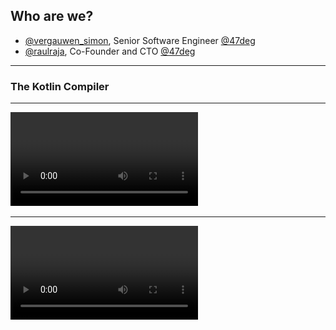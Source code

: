 ## Who are we?

- [@vergauwen_simon](https://twitter.com/vergauwen_simon), Senior Software Engineer [@47deg](https://twitter.com/47deg)
- [@raulraja](https://twitter.com/raulraja), Co-Founder and CTO [@47deg](https://twitter.com/47deg)

---

### The Kotlin Compiler

---


<video data-autoplay>
   <source src="../css/videos/compil_1.mp4" type="video/mp4"> Your browser does not support the video tag.
</video>

---

<video data-autoplay>

   <source src="../css/videos/compil_2.mp4" type="video/mp4"> Your browser does not support the video tag.
</video>

---

<video data-autoplay>
   <source src="../css/videos/compil_3.mp4" type="video/mp4"> Your browser does not support the video tag.
</video>

---

<video data-autoplay>
   <source src="../css/videos/compil_4.mp4" type="video/mp4"> Your browser does not support the video tag.
</video>

---

<video data-autoplay>
   <source src="../css/videos/compil_5.mp4" type="video/mp4"> Your browser does not support the video tag.
</video>

---

<video data-autoplay>
   <source src="../css/videos/compil_6.mp4" type="video/mp4"> Your browser does not support the video tag.
</video>

---

### Arrow meta  

---

<video data-autoplay>
   <source src="../css/videos/arrow-meta_1.mp4" type="video/mp4"> Your browser does not support the video tag.
</video>

---

<video data-autoplay>
   <source src="../css/videos/arrow-meta_2.mp4" type="video/mp4"> Your browser does not support the video tag.
</video>

Note:
AST is modelled as the PSI model whichs IDEA uses, due to this the compiler can use the same APIs as IDEA.
In the compiler the PSI library is shadowed to achieve the code re-use.

---

<video data-autoplay>
   <source src="../css/videos/arrow-meta_3.mp4" type="video/mp4"> Your browser does not support the video tag.
</video>

Note:
 - Resolution (Tree of descriptors which have pointers back to the original AST/PSI structure)
    - I.e. IntelliJ and Codegen can use this to render code or tooling

---

<video data-autoplay>
   <source src="../css/videos/arrow-meta_4.mp4" type="video/mp4"> Your browser does not support the video tag.
</video>

Note:
 - Data flow management (smart cast, contracts etc)
 - Typechecking (isSubtypeOf, isEqualTypes)
   => where constraints are consumed by the typechecker and that information dissapears from KtElement -> Descriptors

---

<video data-autoplay>
   <source src="../css/videos/arrow-meta_5.mp4" type="video/mp4"> Your browser does not support the video tag.
</video>

---

<video data-autoplay>
   <source src="../css/videos/arrow-meta_6.mp4" type="video/mp4"> Your browser does not support the video tag.
</video>

Note:
- IR: incomplete at this point
- ASM or native platform back-ends

---

### Config

| Usage  | ![Cli](css/images/cli-icon.svg) | ![Ide](css/images/ide-icon.svg)  |
|---|---|---|
| updateConfig | ✓ | ✓ |
| storageComponent | ✓ | ✓ |
| enableIr | ✓ | x |

---

### Analysis

| Usage  | ![Cli](css/images/cli-icon.svg) | ![Ide](css/images/ide-icon.svg)  |
|---|---|---|
| additionalSources | ✓ | ✓ |
| analysis | ✓ | ✓ |
| suppressDiagnostic | ✓ | ✓ |

---

### Resolve

| Usage  | ![Cli](css/images/cli-icon.svg) | ![Ide](css/images/ide-icon.svg)  |
|---|---|---|
| declarationAttributeAlterer | ✓ | ✓ |
| packageFragmentProvider | ✓ | ✓ |
| syntheticResolver | ✓ | ✓ |
| syntheticScopes | x | ✓ |

---

### Codegen - IR

| Usage  | ![Cli](css/images/cli-icon.svg) | ![Ide](css/images/ide-icon.svg)  |
|---|---|---|
| IrGeneration | ✓ | x |
| irClass | ✓ | x |
| irFunction | ✓ | x |
| irBody  | ✓ | x |

---

### Codegen - IR

```kotlin
FUN name:flatMap visibility:public modality:FINAL <B> ($this:<root>.IO<A of <root>.IO>, f:kotlin.Function1<A of <root>.IO, <root>.IO<B of <root>.IO.flatMap>>) returnType:<root>.IO<B of <root>.IO.flatMap> 
  TYPE_PARAMETER name:B index:0 variance: superTypes:[kotlin.Any?]
  $this: VALUE_PARAMETER name:<this> type:<root>.IO<A of <root>.IO> 
  VALUE_PARAMETER name:f index:0 type:kotlin.Function1<A of <root>.IO, <root>.IO<B of <root>.IO.flatMap>> 
  BLOCK_BODY
    RETURN type=kotlin.Nothing from='public final fun flatMap <B> (f: kotlin.Function1<A of <root>.IO, <root>.IO<B of <root>.IO.flatMap>>): <root>.IO<B of <root>.IO.flatMap> declared in <root>.IO'
      CALL 'public abstract fun invoke (p1: P1 of kotlin.Function1): R of kotlin.Function1 declared in kotlin.Function1' type=<root>.IO<B of <root>.IO.flatMap> origin=INVOKE
        $this: GET_VAR 'f: kotlin.Function1<A of <root>.IO, <root>.IO<B of <root>.IO.flatMap>> declared in <root>.IO.flatMap' type=kotlin.Function1<A of <root>.IO, <root>.IO<B of <root>.IO.flatMap>> origin=VARIABLE_AS_FUNCTION
        p1: CALL 'public final fun <get-value> (): A of <root>.IO declared in <root>.IO' type=A of <root>.IO origin=GET_PROPERTY
          $this: GET_VAR '<this>: <root>.IO<A of <root>.IO> declared in <root>.IO.flatMap' type=<root>.IO<A of <root>.IO> origin=null
```

---

### Codegen - ASM

| Usage  | CLI  | IDE  |
|---|---|---|
| IrGeneration | ✓ | x |
| irClass | ✓ | x |
| irFunction | ✓ | x |
| irBody  | ✓ | x |

---

### Common community compiler plugins

<!-- .slide: class="long-list" -->

- Kotlinx Serialization
- Kotlin Spring integration
- SQLDelight
- Kotlin Android Extensions / Parcelize
- AllOpen / No-arg / Sam with Receivers 
- Kotlin JPA Support
- Jetpack Compose

---

### Issues we faced

- Error prone: same logic needs to be repeated N times with different models
- No code reuse between CLI and IDE
- Lower level API than Meta's low level apis
- No documentation (for compiler or plugins)
- No generalized testing strategy

---

Arrow Meta solves all that!

---

### Arrow Meta features

- Compiler tree transformations (Quote templates)
- IR interception
- Analysis & Resolution interception
- Change compiler config
- Automatic synthetic descriptors for IDE
- IDE plugin DSL

---

### Quote templates

```kotlin
val Meta.comprehensions: Plugin
  get() =
    "comprehensions" { // Plugin name
      ...
    }
```

---

### Quote templates

```kotlin
val Meta.comprehensions: Plugin
  get() =
    "comprehensions" { // Plugin name
      meta( // List of compiler phases to intercept
        quote(KtDotQualifiedExpression::containsFxBlock) { original ->
         ...
        }
      )
    }
```

---

### Quote templates

```kotlin
val Meta.comprehensions: Plugin
  get() =
    "comprehensions" { // Plugin name
      meta( // List of compiler phases to intercept
        quote(KtDotQualifiedExpression::containsFxBlock) { original ->
          Transform.replace(
            replacing = original,
            newDeclaration = toFlatMap(fxExpression)
          )
        }
      )
    }
```

---

### Template <-> KtElement (Psi)

```kotlin
private fun ElementScope.toFlatMap(
  bind: KtProperty, 
  remaining: List<KtExpression>): Scope<KtExpression> {
  val target = bind.delegateExpression
  val targetSource = when {
    target.containsNestedFxBlock() -> delegationToFlatMap(target)
    else -> target.text
  }
  val argName = bind.name
  val typeName = bind.typeReference?.let { ": ${it.text}" } ?: ""
  return """|${targetSource}.flatMap { $argName $typeName -> 
            |  ${toFlatMap(remaining)}  
            |}""".expression
}
```

---

### Bring your features to the editor

```kotlin
val IdeMetaPlugin.comprehensionsIdePlugin: Plugin
  get() = "ComprehensionsIdePlugin" {
    meta(
      addLineMarkerProvider(
        icon = ArrowIcons.BIND,
        message = "Teach your users about this feature",
        matchOn = { (it as? KtExpression)?.isBinding() == true }
      )
    )
  }
```

---

<video>
   <source src="../css/videos/comprehensions-ide.mp4" type="video/mp4"> Your browser does not support the video tag.
</video>

---

### Use cases

 - Automated refactoring tools [Scalafix](https://github.com/scalacenter/scalafix)
 - Documentation tooling - runnable docs in the IDE
 - Type Search engine [Hoogle](https://hoogle.haskell.org/)
 - KEEP proposal prototyping
 - Compile time DI libraries
 - Codebase linting

---

Some plugins coming out in November in the Meta Alpha release

---

### The future of Arrow

---

#### Higher Kinded Types
 
```diff
- class ForOption private constructor() { companion object }
- typealias OptionOf<A> = arrow.Kind<ForOption, A>
- inline fun <A> OptionOf<A>.fix(): Option<A> =
-   this as Option<A>
- @higherkind class Option<A> : OptionOf<A>
+ @higherkind class Option<A>
```

---

### Higher Kinded Types

```diff
  val x: OptionOf<Int> = 1.some()
- val y: Option<Int> = x.fix()
+ val y: Option<Int> = x
```

---

### Optics

```diff
-gist.copy(
-  owner = gist.owner.copy(
-    login = gist.owner.login.toUpperCase()
-  )
-)
+Gist.owner.login.modify(gist, String::toUpperCase)
```

---

### Comprehensions

```diff
-service1().flatMap { result1 ->
-  service2(result1).flatMap { result2 ->
-    service3(result2).map { result3 ->
-       Result(result3)
-    }
-  }
-}
+val result1 by service1()
+val result2 by service2(result1)
+val result3 by service3(result2)
+Result(result3)
```

---

#### Type classes

```diff
-fun <A, G, B> OptionOf<A>.traverse(GA: Applicative<G>, f: (A) -> Kind<G, B>): Kind<G, Option<B>> =
-  GA.run {
-    fix().fold({ just(None) }, { f(it).map { Some(it) } })
-  }
+fun <A, G, B> Option<A>.traverse(GA: Applicative<G> = with, f: (A) -> Kind<G, B>): Kind<G, Option<B>> =
+  fold({ just(None) }, { f(it).map { Some(it) } })
```

---

### Type classes

```diff
data class GithubUser(val id: Int)

val ids = listOf(1, 2, 3, 4).k()
fun getUser(id: Int): IO<GithubUser> = IO { GithubUser(id) }

-val result = ids.traverse(IO.applicative(), ::getUser).fix()
+val result = ids.traverse(::getUser)
```

---

### Purity

SS or Video

---

#### Many more

 - Union types
 - Intersection types
 - type refinement
 - poly functions
 - Macros
 - ...

---

<!-- .slide: class="long-list" -->

## Thanks!

![Arrow Meta team](css/images/arrow-meta-team.png)

---

## Thanks!
 Kotlin Compiler team and Community that helped us [slack.kotlinlang.org](https://slack.kotlinlang.org) #arrow-meta #compiler #lang-proposals 

---

## Thanks!

![47 Degrees](css/images/47deg-logo.png) 

### 47 Degrees for sponsoring and pushing the development of Meta and Arrow 

---

### Thanks to everyone that makes Λrrow and Kotlin possible!

<video data-autoplay data-loop>
   <source src="../css/videos/photos-loop.mp4" type="video/mp4"> Your browser does not support the video tag.
</video>

---

### Thanks to everyone that makes Λrrow and Kotlin possible!

![Contributors](css/images/contributors.png)

